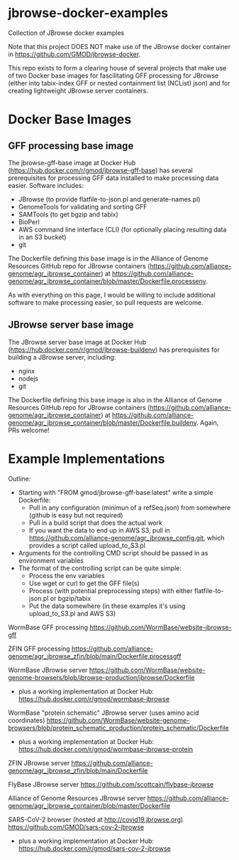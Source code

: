# jbrowse-docker-examples
Collection of JBrowse docker examples

Note that this project DOES NOT make use of the JBrowse docker container in https://github.com/GMOD/jbrowse-docker.

This repo exists to form a clearing house of several projects that make use of two Docker base images for fascilitating GFF processing for JBrowse 
(either into tabix-index GFF or nested containment list (NCList) json) and for creating lightweight JBrowse server containers.

Docker Base Images
==================

GFF processing base image
-------------------------

The jbrowse-gff-base image at Docker Hub (https://hub.docker.com/r/gmod/jbrowse-gff-base) has several prerequisites for processing GFF data 
installed to make processing data easier.  Software includes:

* JBrowse (to provide flatfile-to-json.pl and generate-names.pl)
* GenomeTools for validating and sorting GFF
* SAMTools (to get bgzip and tabix)
* BioPerl
* AWS command line interface (CLI) (for optionally placing resulting data in an S3 bucket)
* git

The Dockerfile defining this base image is in the Alliance of Genome Resources GitHub repo for JBrowse containers (https://github.com/alliance-genome/agr_jbrowse_container) at https://github.com/alliance-genome/agr_jbrowse_container/blob/master/Dockerfile.processenv.

As with everything on this page, I would be willing to include additional software to make processing easier, so pull requests are welcome.

JBrowse server base image
-------------------------

The JBrowse server base image at Docker Hub (https://hub.docker.com/r/gmod/jbrowse-buildenv) has prerequisites for building a JBrowse server, including:

* nginx
* nodejs
* git

The Dockerfile defining this base image is also in the Alliance of Genome Resources GitHub repo for JBrowse containers (https://github.com/alliance-genome/agr_jbrowse_container) at https://github.com/alliance-genome/agr_jbrowse_container/blob/master/Dockerfile.buildenv. Again, PRs welcome!

Example Implementations
=======================

Outline:
* Starting with "FROM gmod/jbrowse-gff-base:latest" write a simple Dockerfile:
  * Pull in any configuration (minimun of a refSeq.json) from somewhere (github is easy but not required)
  * Pull in a build script that does the actual work
  * If you want the data to end up in AWS S3, pull in https://github.com/alliance-genome/agr_jbrowse_config.git, which provides a script called upload_to_S3.pl
* Arguments for the controlling CMD script should be passed in as environment variables
* The format of the controlling script can be quite simple:
  * Process the env variables
  * Use wget or curl to get the GFF file(s)
  * Process (with potential preprocessing steps) with either flatfile-to-json.pl or bgzip/tabix
  * Put the data somewhere (in these examples it's using upload_to_S3.pl and AWS S3)

WormBase GFF processing
https://github.com/WormBase/website-jbrowse-gff

ZFIN GFF processing
https://github.com/alliance-genome/agr_jbrowse_zfin/blob/main/Dockerfile.processgff

WormBase JBrowse server
https://github.com/WormBase/website-genome-browsers/blob/jbrowse-production/jbrowse/Dockerfile
* plus a working implementation at Docker Hub: https://hub.docker.com/r/gmod/wormbase-jbrowse

WormBase "protein schematic" JBrowse server (uses amino acid coordinates)
https://github.com/WormBase/website-genome-browsers/blob/protein_schematic_production/protein_schematic/Dockerfile
* plus a working implementation at Docker Hub: https://hub.docker.com/r/gmod/wormbase-jbrowse-protein

ZFIN JBrowse server
https://github.com/alliance-genome/agr_jbrowse_zfin/blob/main/Dockerfile

FlyBase JBrowse server
https://github.com/scottcain/flybase-jbrowse

Alliance of Genome Resources JBrowse server
https://github.com/alliance-genome/agr_jbrowse_container/blob/master/Dockerfile

SARS-CoV-2 browser (hosted at http://covid19.jbrowse.org)
https://github.com/GMOD/sars-cov-2-jbrowse
* plus a working implementation at Docker Hub: https://hub.docker.com/r/gmod/sars-cov-2-jbrowse
